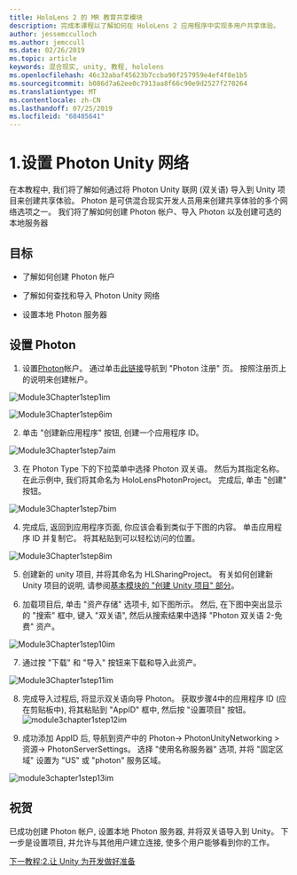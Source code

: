 ```yaml
---
title: HoloLens 2 的 MR 教育共享模块
description: 完成本课程以了解如何在 HoloLens 2 应用程序中实现多用户共享体验。
author: jessemcculloch
ms.author: jemccull
ms.date: 02/26/2019
ms.topic: article
keywords: 混合现实, unity, 教程, hololens
ms.openlocfilehash: 46c32abaf45623b7ccba90f257959e4ef4f8e1b5
ms.sourcegitcommit: b086d7a62ee0c7913aa8f66c90e9d2527f270264
ms.translationtype: MT
ms.contentlocale: zh-CN
ms.lasthandoff: 07/25/2019
ms.locfileid: "68485641"
---
```

#  <a name="1-setting-up-photon-unity-networking"></a>1.设置 Photon Unity 网络

在本教程中, 我们将了解如何通过将 Photon Unity 联网 (双关语) 导入到 Unity 项目来创建共享体验。 Photon 是可供混合现实开发人员用来创建共享体验的多个网络选项之一。 我们将了解如何创建 Photon 帐户、导入 Photon 以及创建可选的本地服务器

## <a name="objectives"></a>目标

* 了解如何创建 Photon 帐户

* 了解如何查找和导入 Photon Unity 网络

* 设置本地 Photon 服务器

  

## <a name="setting-up-photon"></a>设置 Photon

1. 设置[Photon](https://dashboard.photonengine.com/en-US/Account/SignUp)帐户。 通过单击[此链接](https://dashboard.photonengine.com/en-US/Account/SignUp)导航到 "Photon 注册" 页。 按照注册页上的说明来创建帐户。 
   

![Module3Chapter1step1im](images/module3chapter1step1im.PNG)

![Module3Chapter1step6im](images/module3chapter1step6im.PNG)

2. 单击 "创建新应用程序" 按钮, 创建一个应用程序 ID。

![Module3Chapter1step7aim](images/module3chapter1step7aim.PNG)

3. 在 Photon Type 下的下拉菜单中选择 Photon 双关语。 然后为其指定名称。 在此示例中, 我们将其命名为 HoloLensPhotonProject。 完成后, 单击 "创建" 按钮。

![Module3Chapter1step7bim](images/module3chapter1step7bim.PNG)

4. 完成后, 返回到应用程序页面, 你应该会看到类似于下图的内容。 单击应用程序 ID 并复制它。 将其粘贴到可以轻松访问的位置。  

![Module3Chapter1step8im](images/module3chapter1step8im.PNG)

5. 创建新的 unity 项目, 并将其命名为 HLSharingProject。 有关如何创建新 Unity 项目的说明, 请参阅[基本模块的 "创建 Unity 项目" 部分](https://docs.microsoft.com/en-us/windows/mixed-reality/mrlearning-base-ch1#create-new-unity-project)。 

6. 加载项目后, 单击 "资产存储" 选项卡, 如下图所示。 然后, 在下图中突出显示的 "搜索" 框中, 键入 "双关语", 然后从搜索结果中选择 "Photon 双关语 2-免费" 资产。 

![Module3Chapter1step10im](images/module3chapter1step10im.PNG)

7. 通过按 "下载" 和 "导入" 按钮来下载和导入此资产。

![Module3Chapter1step11im](images/module3chapter1step11im.PNG)

8. 完成导入过程后, 将显示双关语向导 Photon。 获取步骤4中的应用程序 ID (应在剪贴板中), 将其粘贴到 "AppID" 框中, 然后按 "设置项目" 按钮。 
![module3chapter1step12im](images/module3chapter1step12im.PNG)

9. 成功添加 AppID 后, 导航到资产中的 Photon-> PhotonUnityNetworking > 资源-> PhotonServerSettings。 选择 "使用名称服务器" 选项, 并将 "固定区域" 设置为 "US" 或 "photon" 服务区域。

![module3chapter1step13im](images/module3chapter1step13im.PNG)

## <a name="congratulations"></a>祝贺

已成功创建 Photon 帐户, 设置本地 Photon 服务器, 并将双关语导入到 Unity。 下一步是设置项目, 并允许与其他用户建立连接, 使多个用户能够看到你的工作。 

[下一教程:2.让 Unity 为开发做好准备](mrlearning-sharing(photon)-ch2.md)

